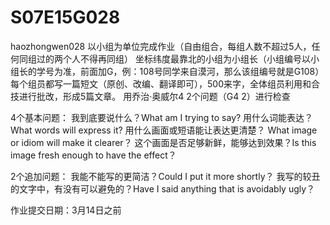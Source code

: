 # S07E15G028
haozhongwen028
以小组为单位完成作业（自由组合，每组人数不超过5人，任何同组过的两个人不得再同组）
坐标纬度最靠北的小组为小组长（小组编号以小组长的学号为准，前面加G，例：108号同学来自漠河，那么该组编号就是G108）
每个组员都写一篇短文（原创、改编、翻译即可），500来字，全体组员利用和合技进行批改，形成5篇文章。
用乔治·奥威尔4 2个问题（G4 2）进行检查

4个基本问题：
我到底要说什么？What am I trying to say?
用什么词能表达？What words will express it?
用什么画面或短语能让表达更清楚？ What image or idiom will make it clearer？
这个画面是否足够新鲜，能够达到效果？Is this image fresh enough to have the effect？

2个追加问题：
我能不能写的更简洁？Could I put it more shortly？
我写的较丑的文字中，有没有可以避免的？Have I said anything that is avoidably ugly？

作业提交日期：3月14日之前
